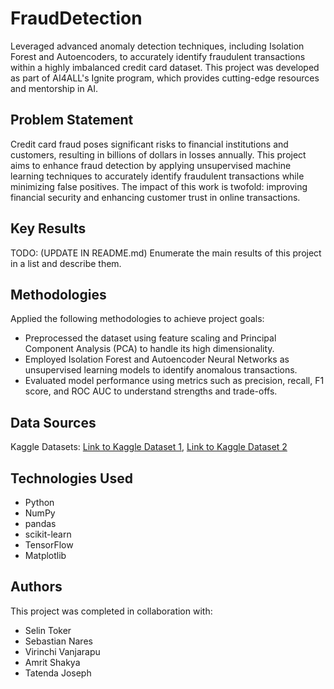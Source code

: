 # FraudDetection

Leveraged advanced anomaly detection techniques, including Isolation Forest and Autoencoders, to accurately identify fraudulent transactions within a highly imbalanced credit card dataset. This project was developed as part of AI4ALL's Ignite program, which provides cutting-edge resources and mentorship in AI.

## Problem Statement <!--- do not change this line -->

Credit card fraud poses significant risks to financial institutions and customers, resulting in billions of dollars in losses annually. This project aims to enhance fraud detection by applying unsupervised machine learning techniques to accurately identify fraudulent transactions while minimizing false positives. The impact of this work is twofold: improving financial security and enhancing customer trust in online transactions.

## Key Results <!--- do not change this line -->

TODO: (UPDATE IN README.md)
Enumerate the main results of this project in a list and describe them.

## Methodologies <!--- do not change this line -->

Applied the following methodologies to achieve project goals:

- Preprocessed the dataset using feature scaling and Principal Component Analysis (PCA) to handle its high dimensionality.
- Employed Isolation Forest and Autoencoder Neural Networks as unsupervised learning models to identify anomalous transactions.
- Evaluated model performance using metrics such as precision, recall, F1 score, and ROC AUC to understand strengths and trade-offs.

## Data Sources <!--- do not change this line -->

Kaggle Datasets: [Link to Kaggle Dataset 1](https://www.kaggle.com/datasets/mlg-ulb/creditcardfraud), [Link to Kaggle Dataset 2](https://www.kaggle.com/c/ieee-fraud-detection/)

## Technologies Used <!--- do not change this line -->

- Python
- NumPy
- pandas
- scikit-learn
- TensorFlow
- Matplotlib


## Authors <!--- do not change this line -->

This project was completed in collaboration with:
- Selin Toker
- Sebastian Nares
- Virinchi Vanjarapu
- Amrit Shakya
- Tatenda Joseph
